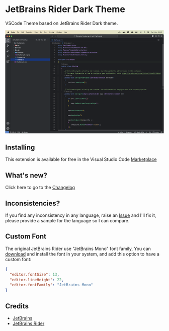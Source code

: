 # JetBrains Rider Dark Theme

VSCode Theme based on JetBrains Rider Dark theme.

![Screenshot](./screenshots/screenshot-new-ui.png)

## Installing

This extension is available for free in the Visual Studio Code [Marketplace](https://marketplace.visualstudio.com/items?itemName=EdwinSulaiman.jetbrains-rider-dark-theme)

## What's new?

Click here to go to the [Changelog](https://github.com/edsulaiman/jetbrains-rider-dark-theme/blob/main/CHANGELOG.md)

## Inconsistencies?

If you find any inconsistency in any language, raise an [Issue](https://github.com/edsulaiman/jetbrains-rider-dark-theme/issues) and I'll fix it, please provide a sample for the language so I can compare.

## Custom Font

The original JetBrains Rider use "JetBrains Mono" font family,
You can [download](https://www.jetbrains.com/lp/mono/) and install the font in your system, and add this option to have a custom font:

```json
{
  "editor.fontSize": 13,
  "editor.lineHeight": 22,
  "editor.fontFamily": "JetBrains Mono"
}
```

## Credits

- [JetBrains](https://www.jetbrains.com/)
- [JetBrains Rider](https://www.jetbrains.com/rider/)
